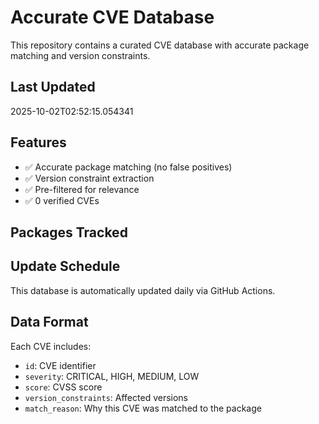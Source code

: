# Accurate CVE Database

This repository contains a curated CVE database with accurate package matching and version constraints.

## Last Updated
2025-10-02T02:52:15.054341

## Features
- ✅ Accurate package matching (no false positives)
- ✅ Version constraint extraction
- ✅ Pre-filtered for relevance
- ✅ 0 verified CVEs

## Packages Tracked


## Update Schedule
This database is automatically updated daily via GitHub Actions.

## Data Format
Each CVE includes:
- `id`: CVE identifier
- `severity`: CRITICAL, HIGH, MEDIUM, LOW
- `score`: CVSS score
- `version_constraints`: Affected versions
- `match_reason`: Why this CVE was matched to the package

